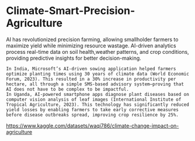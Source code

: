 # Climate-Smart-Precision-Agriculture

AI has revolutionized precision farming, allowing smallholder farmers to maximize yield while minimizing resource wastage. AI-driven analytics process real-time data on soil health,weather patterns, and crop conditions, providing predictive insights for better decision-making.

    In India, Microsoft’s AI-driven sowing application helped farmers optimize planting times using 30 years of climate data (World Economic Forum, 2023). This resulted in a 30% increase in productivity per hectare, all through a simple SMS-based advisory system—proving that AI does not have to be complex to be impactful.
    In Uganda, AI-powered smartphone apps diagnose plant diseases based on computer vision analysis of leaf images (International Institute of Tropical Agriculture, 2023). This technology has significantly reduced yield losses by enabling farmers to take early corrective measures before disease outbreaks spread, improving crop resilience by 25%.

https://www.kaggle.com/datasets/waqi786/climate-change-impact-on-agriculture
